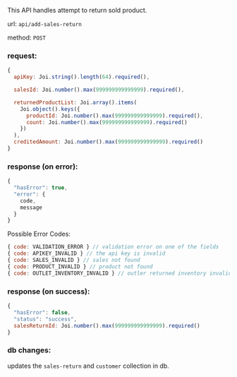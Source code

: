 This API handles attempt to return sold product.

url: `api/add-sales-return`

method: `POST`

### request: 
```js
{
  apiKey: Joi.string().length(64).required(),

  salesId: Joi.number().max(999999999999999).required(),

  returnedProductList: Joi.array().items(
    Joi.object().keys({
      productId: Joi.number().max(999999999999999).required(),
      count: Joi.number().max(999999999999999).required()
    })
  ),
  creditedAmount: Joi.number().max(999999999999999).required()
}
```

### response (on error):
```js
{
  "hasError": true,
  "error": {
    code,
    message
  }
}
```

Possible Error Codes:
```js
{ code: VALIDATION_ERROR } // validation error on one of the fields
{ code: APIKEY_INVALID } // the api key is invalid
{ code: SALES_INVALID } // sales not found
{ code: PRODUCT_INVALID } // product not found
{ code: OUTLET_INVENTORY_INVALID } // outler returned inventory invalid
```

### response (on success):
```js
{
  "hasError": false,
  "status": "success",
  salesReturnId: Joi.number().max(999999999999999).required()
}
```

### db changes:
updates the `sales-return` and `customer` collection in db.